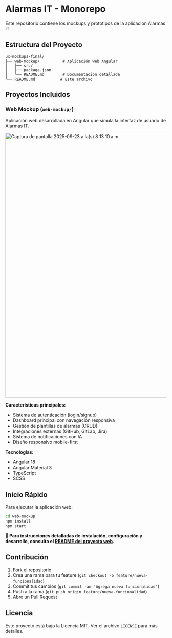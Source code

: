 # Alarmas IT - Monorepo

Este repositorio contiene los mockups y prototipos de la aplicación Alarmas IT.

## Estructura del Proyecto

```
ux-mockups-final/
├── web-mockup/          # Aplicación web Angular
│   ├── src/
│   ├── package.json
│   └── README.md        # Documentación detallada
└── README.md           # Este archivo
```

## Proyectos Incluidos

### Web Mockup (`web-mockup/`)
Aplicación web desarrollada en Angular que simula la interfaz de usuario de Alarmas IT.

<img width="1510" height="825" alt="Captura de pantalla 2025-09-23 a la(s) 8 13 10 a m" src="https://github.com/user-attachments/assets/7e7fa966-ffb1-4609-b1bb-378b9be8a7fb" />

**Características principales:**
- Sistema de autenticación (login/signup)
- Dashboard principal con navegación responsiva
- Gestión de plantillas de alarmas (CRUD)
- Integraciones externas (GitHub, GitLab, Jira)
- Sistema de notificaciones con IA
- Diseño responsivo mobile-first

**Tecnologías:**
- Angular 18
- Angular Material 3
- TypeScript
- SCSS

## Inicio Rápido

Para ejecutar la aplicación web:

```bash
cd web-mockup
npm install
npm start
```

**📖 Para instrucciones detalladas de instalación, configuración y desarrollo, consulta el [README del proyecto web](web-mockup/README.md).**

## Contribución

1. Fork el repositorio
2. Crea una rama para tu feature (`git checkout -b feature/nueva-funcionalidad`)
3. Commit tus cambios (`git commit -am 'Agrega nueva funcionalidad'`)
4. Push a la rama (`git push origin feature/nueva-funcionalidad`)
5. Abre un Pull Request

## Licencia

Este proyecto está bajo la Licencia MIT. Ver el archivo `LICENSE` para más detalles.
